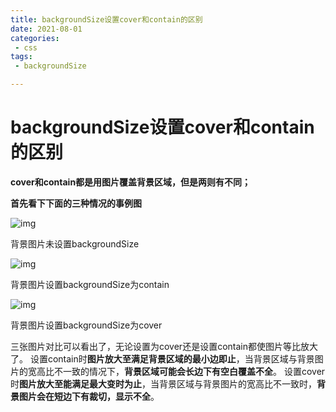 ```yaml
---
title: backgroundSize设置cover和contain的区别
date: 2021-08-01
categories:
 - css
tags:
 - backgroundSize

---
```

# backgroundSize设置cover和contain的区别

**cover和contain都是用图片覆盖背景区域，但是两则有不同；**

**首先看下下面的三种情况的事例图**

![img](https://upload-images.jianshu.io/upload_images/10298168-4971fd19072721c5.png?imageMogr2/auto-orient/strip|imageView2/2/w/1200/format/webp)

背景图片未设置backgroundSize



![img](https://upload-images.jianshu.io/upload_images/10298168-6d0ed782590add9d.png?imageMogr2/auto-orient/strip|imageView2/2/w/1200/format/webp)

背景图片设置backgroundSize为contain

![img](https://upload-images.jianshu.io/upload_images/10298168-2f36e25b6b2afcab.png?imageMogr2/auto-orient/strip|imageView2/2/w/1200/format/webp)

背景图片设置backgroundSize为cover

三张图片对比可以看出了，无论设置为cover还是设置contain都使图片等比放大了。
设置contain时**图片放大至满足背景区域的最小边即止**，当背景区域与背景图片的宽高比不一致的情况下，**背景区域可能会长边下有空白覆盖不全**。
设置cover时**图片放大至能满足最大变时为止**，当背景区域与背景图片的宽高比不一致时，**背景图片会在短边下有裁切，显示不全**。